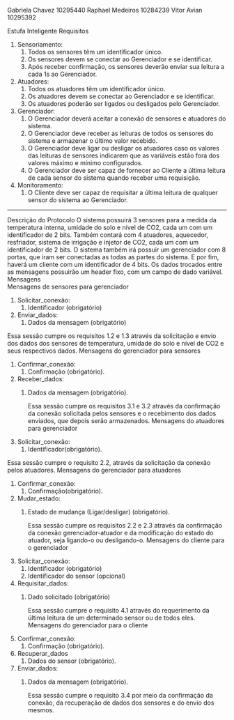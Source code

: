Gabriela Chavez 10295440
Raphael Medeiros 10284239
Vitor Avian 10295392

Estufa Inteligente
Requisitos
1. Sensoriamento: 
   1. Todos os sensores têm um identificador único. 
   2. Os sensores devem se conectar ao Gerenciador e se identificar. 
   3. Após receber confirmação, os sensores deverão enviar sua leitura a cada 1s ao Gerenciador.
1. Atuadores:
   1. Todos os atuadores têm um identificador único.
   2. Os atuadores devem se conectar ao Gerenciador e se identificar.        
   3. Os atuadores poderão ser ligados ou desligados pelo Gerenciador. 
1. Gerenciador: 
   1. O Gerenciador deverá aceitar a conexão de sensores e atuadores do sistema. 
   2. O Gerenciador deve receber as leituras de todos os sensores do sistema e armazenar o último valor recebido. 
   3. O Gerenciador deve ligar ou desligar os atuadores caso os valores das leituras de sensores indicarem que as variáveis estão fora dos valores máximo e mínimo configurados. 
   4. O Gerenciador deve ser capaz de fornecer ao Cliente a última leitura de cada sensor do sistema quando receber uma requisição.
1. Monitoramento:
   1. O Cliente deve ser capaz de requisitar a última leitura de qualquer sensor do sistema ao Gerenciador.
________________
Descrição do Protocolo
O sistema possuirá 3 sensores para a medida da temperatura interna, umidade do solo e nível de CO2, cada um com um identificador de 2 bits. Também contará com 4 atuadores, aquecedor, resfriador, sistema de irrigação e injetor de CO2, cada um com um identificador de 2 bits. O sistema também irá possuir um gerenciador com 8 portas, que iram ser conectadas as todas as partes do sistema. E por fim, haverá um cliente com um identificador de 4 bits.
Os dados trocados entre as mensagens possuirão um header fixo, com um campo de dado variável.
Mensagens  
Mensagens de sensores para gerenciador
1. Solicitar_conexão:
   1. Identificador (obrigatório)
1. Enviar_dados:
   1. Dados da mensagem (obrigatório)


Essa sessão cumpre os requisitos 1.2 e 1.3 através da solicitação e envio dos dados dos sensores de temperatura, umidade do solo e nível de CO2 e seus respectivos dados.
Mensagens do gerenciador para sensores
1. Confirmar_conexão:
   1. Confirmação (obrigatório).
1. Receber_dados:
   1. Dados da mensagem (obrigatório).
        
        Essa sessão cumpre os requisitos 3.1 e 3.2 através da confirmação da conexão solicitada pelos sensores e o recebimento dos dados enviados, que depois serão armazenados.
Mensagens do atuadores para gerenciador
1. Solicitar_conexão:
   1. Identificador(obrigatório).


Essa sessão cumpre o requisito 2.2, através da solicitação da conexão pelos atuadores.
Mensagens do gerenciador para atuadores 
1. Confirmar_conexão:
   1. Confirmação(obrigatório).
1. Mudar_estado:
   1. Estado de mudança (Ligar/desligar) (obrigatório).


        Essa sessão cumpre os requisitos 2.2 e 2.3 através da confirmação da conexão gerenciador-atuador e da modificação do estado do atuador, seja ligando-o ou desligando-o.
Mensagens do cliente para o gerenciador
1. Solicitar_conexão:
   1. Identificador (obrigatório)
   2. Identificador do sensor (opcional)
1. Requisitar_dados:
   1. Dado solicitado (obrigatório)
        
        Essa sessão cumpre o requisito 4.1 através do requerimento da última leitura de um determinado sensor ou de todos eles. 
Mensagens do gerenciador para o cliente
1. Confirmar_conexão:
   1. Confirmação (obrigatório).
1. Recuperar_dados
   1. Dados do sensor (obrigatório).
1. Enviar_dados:
   1. Dados da mensagem (obrigatório).


        Essa sessão cumpre o requisito 3.4 por meio da confirmação da conexão, da recuperação de dados dos sensores e do envio dos mesmos.
